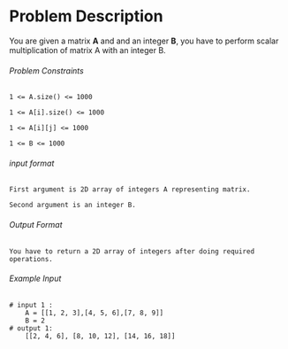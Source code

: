 # Problem Description

You are given a matrix **A** and and an integer **B**, you have to perform scalar multiplication of matrix A with an integer B.

###### Problem Constraints

```
1 <= A.size() <= 1000

1 <= A[i].size() <= 1000

1 <= A[i][j] <= 1000

1 <= B <= 1000
```

###### input format

``` 
First argument is 2D array of integers A representing matrix.

Second argument is an integer B.
```

###### Output Format

```
You have to return a 2D array of integers after doing required operations.
```

###### Example Input

```
# input 1 : 
    A = [[1, 2, 3],[4, 5, 6],[7, 8, 9]]
    B = 2 
# output 1: 
    [[2, 4, 6], [8, 10, 12], [14, 16, 18]]
```
